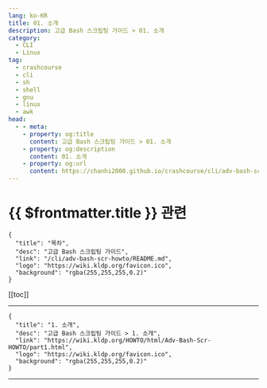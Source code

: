 ```yaml
---
lang: ko-KR
title: 01. 소개
description: 고급 Bash 스크립팅 가이드 > 01. 소개
category: 
  - CLI
  - Linux
tag: 
  - crashcourse
  - cli
  - sh
  - shell
  - gnu
  - linux
  - awk
head:
  - - meta:
    - property: og:title
      content: 고급 Bash 스크립팅 가이드 > 01. 소개
    - property: og:description
      content: 01. 소개
    - property: og:url
      content: https://chanhi2000.github.io/crashcourse/cli/adv-bash-scr-howto/01.html
---
```


# {{ $frontmatter.title }} 관련

```component VPCard
{
  "title": "목차",
  "desc": "고급 Bash 스크립팅 가이드",
  "link": "/cli/adv-bash-scr-howto/README.md",
  "logo": "https://wiki.kldp.org/favicon.ico",
  "background": "rgba(255,255,255,0.2)"
}
```

[[toc]]

---

```component VPCard
{
  "title": "1. 소개",
  "desc": "고급 Bash 스크립팅 가이드 > 1. 소개",
  "link": "https://wiki.kldp.org/HOWTO/html/Adv-Bash-Scr-HOWTO/part1.html",
  "logo": "https://wiki.kldp.org/favicon.ico",
  "background": "rgba(255,255,255,0.2)"
}
```

---
